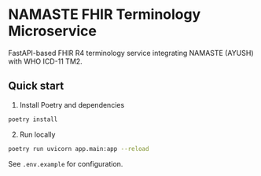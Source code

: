# NAMASTE FHIR Terminology Microservice

FastAPI-based FHIR R4 terminology service integrating NAMASTE (AYUSH) with WHO ICD-11 TM2.

## Quick start

1. Install Poetry and dependencies

```bash
poetry install
```

2. Run locally

```bash
poetry run uvicorn app.main:app --reload
```

See `.env.example` for configuration.